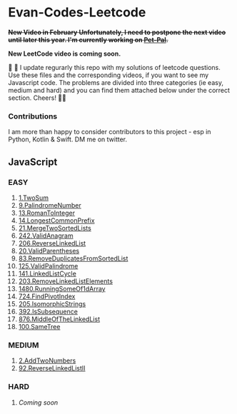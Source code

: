 # Evan-Codes-Leetcode

<strong> <s> New Video in February </s> </strong>
<strong> <s> Unfortunately, I need to postpone the next video until later this year. I'm currently working on [Pet-Pal](https://github.com/imevanc/pet-pal). </s> </strong>

<strong>New LeetCode video is coming soon.</strong>

👋 👋 I update regurarly this repo with my solutions of leetcode questions. Use these files and the corresponding videos, if you want to see my Javascript code. The problems are divided into three categories (ie easy, medium and hard) and you can find them attached below under the correct section. Cheers! 🙏🙏

### Contributions

I am more than happy to consider contributors to this project - esp in Python, Kotlin & Swift. DM me on twitter.

## JavaScript

### EASY

1. [1.TwoSum](https://github.com/imevanc/evan-codes-leetcode/tree/main/JavaScript/Easy/1.TwoSum/)
2. [9.PalindromeNumber](https://github.com/imevanc/evan-codes-leetcode/tree/main/JavaScript/Easy/9.PalindromeNumber/)
3. [13.RomanToInteger](https://github.com/imevanc/evan-codes-leetcode/blob/main/JavaScript/Easy/13.RomanToInteger/)
4. [14.LongestCommonPrefix](https://github.com/imevanc/evan-codes-leetcode/tree/main/JavaScript/Easy/14.LongestCommonPrefix/)
5. [21.MergeTwoSortedLists](https://github.com/imevanc/evan-codes-leetcode/tree/main/JavaScript/Easy/21.MergeTwoSortedLists/)
6. [242.ValidAnagram](https://github.com/imevanc/evan-codes-leetcode/tree/main/JavaScript/Easy/242.ValidAnagram/)
7. [206.ReverseLinkedList](https://github.com/imevanc/evan-codes-leetcode/tree/main/JavaScript/Easy/206.ReverseLinkedList/)
8. [20.ValidParentheses](https://github.com/imevanc/evan-codes-leetcode/tree/main/JavaScript/Easy/20.ValidParentheses/)
9. [83.RemoveDuplicatesFromSortedList](https://github.com/imevanc/evan-codes-leetcode/tree/main/JavaScript/Easy/83.RemoveDuplicatesFromSortedList/)
10. [125.ValidPalindrome](https://github.com/imevanc/evan-codes-leetcode/tree/main/JavaScript/Easy/125.ValidPalindrome/)
11. [141.LinkedListCycle](https://github.com/imevanc/evan-codes-leetcode/tree/main/JavaScript/Easy/141.LinkedListCycle/)
12. [203.RemoveLinkedListElements](https://github.com/imevanc/evan-codes-leetcode/tree/main/JavaScript/Easy/203.RemoveLinkedListElements/)
13. [1480.RunningSomeOf1dArray](https://github.com/imevanc/evan-codes-leetcode/tree/main/JavaScript/Easy/1480.RunningSumOf1dArray/)
14. [724.FindPivotIndex](https://github.com/imevanc/evan-codes-leetcode/blob/main/JavaScript/Easy/724.FindPivotIndex/)
15. [205.IsomorphicStrings](https://github.com/imevanc/evan-codes-leetcode/tree/main/JavaScript/Easy/205.IsomorphicStrings/)
16. [392.IsSubsequence](https://github.com/imevanc/evan-codes-leetcode/tree/main/JavaScript/Easy/392.IsSubsequence/)
17. [876.MiddleOfTheLinkedList](https://github.com/imevanc/evan-codes-leetcode/tree/main/JavaScript/Easy/876.MiddleOfTheLinkedList/)
18. [100.SameTree](https://github.com/imevanc/evan-codes-leetcode/tree/main/JavaScript/Easy/100.SameTree/)

### MEDIUM

1. [2.AddTwoNumbers](https://github.com/imevanc/evan-codes-leetcode/tree/main/JavaScript/Medium/2.AddTwoNumbers/)
2. [92.ReverseLinkedListII](https://github.com/imevanc/evan-codes-leetcode/tree/main/JavaScript/Medium/92.ReverseLinkedListII/)

### HARD

1. _Coming soon_
